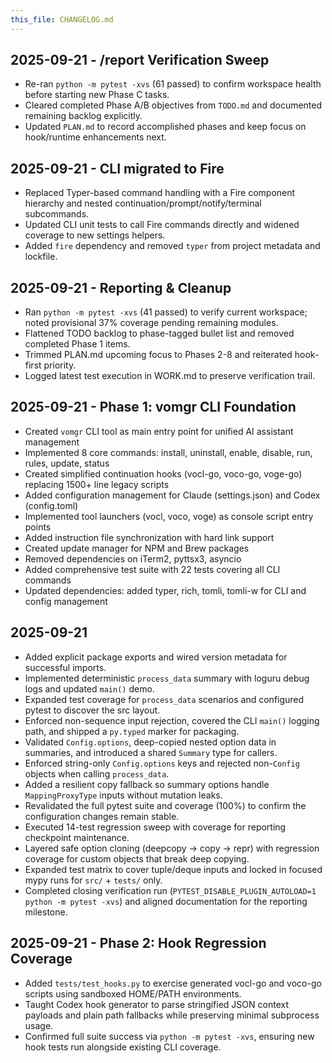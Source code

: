 ```yaml
---
this_file: CHANGELOG.md
---
```

## 2025-09-21 - /report Verification Sweep
- Re-ran `python -m pytest -xvs` (61 passed) to confirm workspace health before starting new Phase C tasks.
- Cleared completed Phase A/B objectives from `TODO.md` and documented remaining backlog explicitly.
- Updated `PLAN.md` to record accomplished phases and keep focus on hook/runtime enhancements next.

## 2025-09-21 - CLI migrated to Fire
- Replaced Typer-based command handling with a Fire component hierarchy and nested continuation/prompt/notify/terminal subcommands.
- Updated CLI unit tests to call Fire commands directly and widened coverage to new settings helpers.
- Added `fire` dependency and removed `typer` from project metadata and lockfile.

## 2025-09-21 - Reporting & Cleanup
- Ran `python -m pytest -xvs` (41 passed) to verify current workspace; noted provisional 37% coverage pending remaining modules.
- Flattened TODO backlog to phase-tagged bullet list and removed completed Phase 1 items.
- Trimmed PLAN.md upcoming focus to Phases 2-8 and reiterated hook-first priority.
- Logged latest test execution in WORK.md to preserve verification trail.

## 2025-09-21 - Phase 1: vomgr CLI Foundation
- Created `vomgr` CLI tool as main entry point for unified AI assistant management
- Implemented 8 core commands: install, uninstall, enable, disable, run, rules, update, status
- Created simplified continuation hooks (vocl-go, voco-go, voge-go) replacing 1500+ line legacy scripts
- Added configuration management for Claude (settings.json) and Codex (config.toml)
- Implemented tool launchers (vocl, voco, voge) as console script entry points
- Added instruction file synchronization with hard link support
- Created update manager for NPM and Brew packages
- Removed dependencies on iTerm2, pyttsx3, asyncio
- Added comprehensive test suite with 22 tests covering all CLI commands
- Updated dependencies: added typer, rich, tomli, tomli-w for CLI and config management

## 2025-09-21
- Added explicit package exports and wired version metadata for successful imports.
- Implemented deterministic `process_data` summary with loguru debug logs and updated `main()` demo.
- Expanded test coverage for `process_data` scenarios and configured pytest to discover the src layout.
- Enforced non-sequence input rejection, covered the CLI `main()` logging path, and shipped a `py.typed` marker for packaging.
- Validated `Config.options`, deep-copied nested option data in summaries, and introduced a shared `Summary` type for callers.
- Enforced string-only `Config.options` keys and rejected non-`Config` objects when calling `process_data`.
- Added a resilient copy fallback so summary options handle `MappingProxyType` inputs without mutation leaks.
- Revalidated the full pytest suite and coverage (100%) to confirm the configuration changes remain stable.
- Executed 14-test regression sweep with coverage for reporting checkpoint maintenance.
- Layered safe option cloning (deepcopy → copy → repr) with regression coverage for custom objects that break deep copying.
- Expanded test matrix to cover tuple/deque inputs and locked in focused mypy runs for `src/` + `tests/` only.
- Completed closing verification run (`PYTEST_DISABLE_PLUGIN_AUTOLOAD=1 python -m pytest -xvs`) and aligned documentation for the reporting milestone.

## 2025-09-21 - Phase 2: Hook Regression Coverage
- Added `tests/test_hooks.py` to exercise generated vocl-go and voco-go scripts using sandboxed HOME/PATH environments.
- Taught Codex hook generator to parse stringified JSON context payloads and plain path fallbacks while preserving minimal subprocess usage.
- Confirmed full suite success via `python -m pytest -xvs`, ensuring new hook tests run alongside existing CLI coverage.
